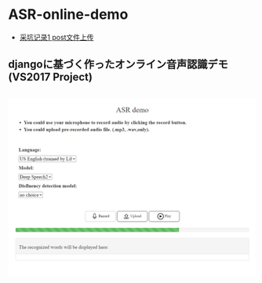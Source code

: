 # ASR-online-demo

- [采坑记录1 post文件上传](https://blog.csdn.net/dhj_tsukuba/article/details/112167117)

## djangoに基づく作ったオンライン音声認識デモ (VS2017 Project)

## ![](preview.PNG)
